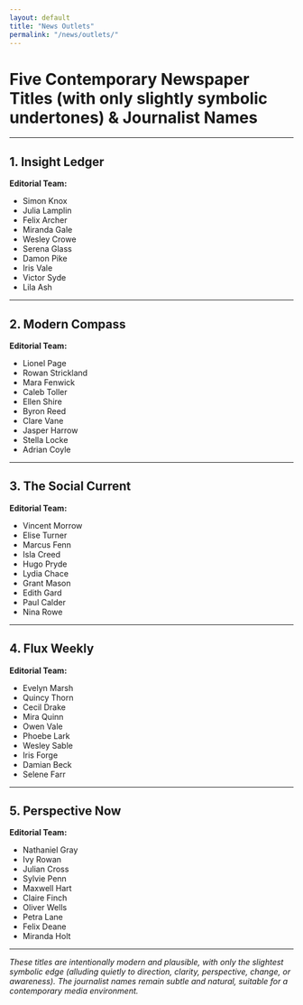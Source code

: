 ```yaml
---
layout: default
title: "News Outlets"
permalink: "/news/outlets/"
---
```


# Five Contemporary Newspaper Titles (with only slightly symbolic undertones) & Journalist Names

---

## 1. **Insight Ledger**

**Editorial Team:**
- Simon Knox
- Julia Lamplin
- Felix Archer
- Miranda Gale
- Wesley Crowe
- Serena Glass
- Damon Pike
- Iris Vale
- Victor Syde
- Lila Ash

---

## 2. **Modern Compass**

**Editorial Team:**
- Lionel Page
- Rowan Strickland
- Mara Fenwick
- Caleb Toller
- Ellen Shire
- Byron Reed
- Clare Vane
- Jasper Harrow
- Stella Locke
- Adrian Coyle

---

## 3. **The Social Current**

**Editorial Team:**
- Vincent Morrow
- Elise Turner
- Marcus Fenn
- Isla Creed
- Hugo Pryde
- Lydia Chace
- Grant Mason
- Edith Gard
- Paul Calder
- Nina Rowe

---

## 4. **Flux Weekly**

**Editorial Team:**
- Evelyn Marsh
- Quincy Thorn
- Cecil Drake
- Mira Quinn
- Owen Vale
- Phoebe Lark
- Wesley Sable
- Iris Forge
- Damian Beck
- Selene Farr

---

## 5. **Perspective Now**

**Editorial Team:**
- Nathaniel Gray
- Ivy Rowan
- Julian Cross
- Sylvie Penn
- Maxwell Hart
- Claire Finch
- Oliver Wells
- Petra Lane
- Felix Deane
- Miranda Holt

---

*These titles are intentionally modern and plausible, with only the slightest symbolic edge (alluding quietly to direction, clarity, perspective, change, or awareness). The journalist names remain subtle and natural, suitable for a contemporary media environment.*
